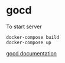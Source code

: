 # gocd

To start server
```
docker-compose build
docker-compose up
```

[gocd documentation](https://www.go.cd/getting-started)